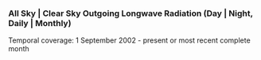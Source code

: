 ### All Sky | Clear Sky Outgoing Longwave Radiation (Day | Night, Daily | Monthly)
Temporal coverage: 1 September 2002 - present or most recent complete month
